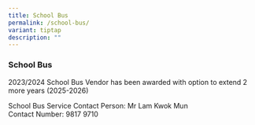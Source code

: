 ```yaml
---
title: School Bus
permalink: /school-bus/
variant: tiptap
description: ""
---
```

<h3>School Bus</h3>
<p>2023/2024 School Bus Vendor has been awarded with option to extend 2 more
years (2025-2026)</p>
<p>School Bus Service Contact Person: Mr Lam Kwok Mun
<br>Contact Number: 9817 9710</p>